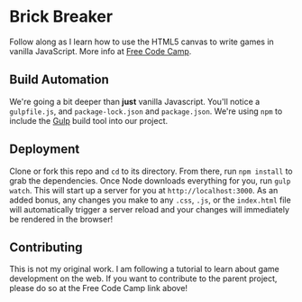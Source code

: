 # Brick Breaker
Follow along as I learn how to use the HTML5 canvas to write games in vanilla JavaScript. More info at [Free Code Camp](https://www.freecodecamp.org/news/beaucarnes/intro-to-game-development-with-javascript--pqogm3nsF).

## Build Automation
We're going a bit deeper than **just** vanilla Javascript. You'll notice a `gulpfile.js`, and `package-lock.json` and `package.json`. We're using `npm` to include the [Gulp](https://gulpjs.com/) build tool into our project.

## Deployment
Clone or fork this repo and `cd` to its directory. From there, run `npm install` to grab the dependencies. Once Node downloads everything for you, run `gulp watch`. This will start up a server for you at `http://localhost:3000`. As an added bonus, any changes you make to any `.css`, `.js`, or the `index.html` file will automatically trigger a server reload and your changes will immediately be rendered in the browser!

## Contributing
This is not my original work. I am following a tutorial to learn about game development on the web. If you want to contribute to the parent project, please do so at the Free Code Camp link above!


